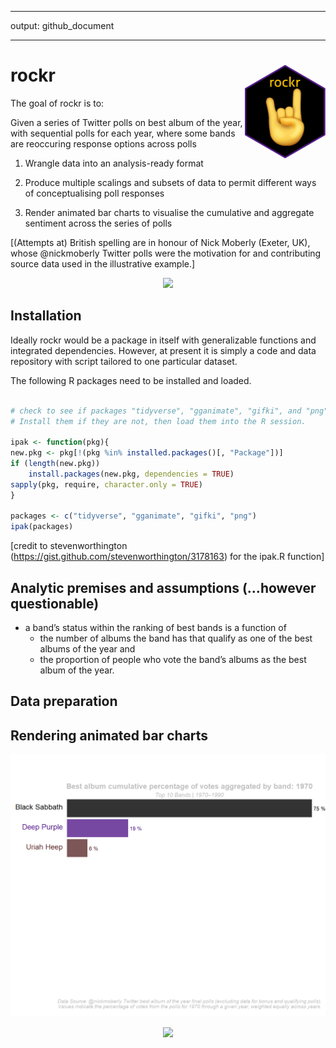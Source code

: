 
-----

output: github\_document

-----

<!-- README.md is generated from README.Rmd. Please edit that file -->

# rockr <img src='hex/rockr_hex.png' align="right" height="150" />

<!-- badges: start -->

<!-- badges: end -->

The goal of rockr is to:

Given a series of Twitter polls on best album of the year, with
sequential polls for each year, where some bands are reoccuring response
options across polls

1.  Wrangle data into an analysis-ready format

2.  Produce multiple scalings and subsets of data to permit different
    ways of conceptualising poll responses

3.  Render animated bar charts to visualise the cumulative and aggregate
    sentiment across the series of polls

\[(Attempts at) British spelling are in honour of Nick Moberly (Exeter,
UK), whose @nickmoberly Twitter polls were the motivation for and
contributing source data used in the illustrative example.\]

<p align="center">

<img src=https://media.giphy.com/media/cD00Ukp6FfXuU/giphy.gif>

</p>

## Installation

Ideally rockr would be a package in itself with generalizable functions
and integrated dependencies. However, at present it is simply a code and
data repository with script tailored to one particular dataset.

The following R packages need to be installed and loaded.

``` r

# check to see if packages "tidyverse", "gganimate", "gifki", and "png" are installed. 
# Install them if they are not, then load them into the R session.

ipak <- function(pkg){
new.pkg <- pkg[!(pkg %in% installed.packages()[, "Package"])]
if (length(new.pkg)) 
    install.packages(new.pkg, dependencies = TRUE)
sapply(pkg, require, character.only = TRUE)
}

packages <- c("tidyverse", "gganimate", "gifki", "png")
ipak(packages)
```

\[credit to stevenworthington
(<https://gist.github.com/stevenworthington/3178163>) for the ipak.R
function\]

## Analytic premises and assumptions (…however questionable)

  - a band’s status within the ranking of best bands is a function of
      - the number of albums the band has that qualify as one of the
        best albums of the year and
      - the proportion of people who vote the band’s albums as the best
        album of the year.

## Data preparation

## Rendering animated bar charts

<p align="center">

<img src="plots/album_poll_final_percentage.gif" alt="reviewer">

</p>

<p align="center">

<img src=https://media.giphy.com/media/xT9DPiSrihyxZnarbG/giphy.gif>

</p>
